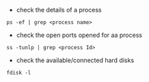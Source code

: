 * check the details of a process
```
ps -ef | grep <process name>
```

* check the open ports opened for aa process
```
ss -tunlp | grep <process Id>
```

* check the available/connected hard disks
```
fdisk -l
```